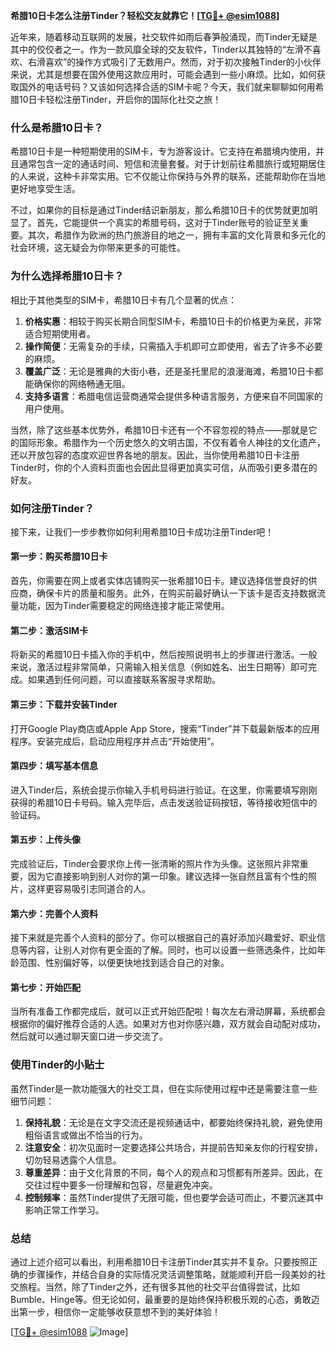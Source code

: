 **希腊10日卡怎么注册Tinder？轻松交友就靠它！[[TG💪+ @esim1088](https://t.me/s/esim1088)]**

近年来，随着移动互联网的发展，社交软件如雨后春笋般涌现，而Tinder无疑是其中的佼佼者之一。作为一款风靡全球的交友软件，Tinder以其独特的“左滑不喜欢、右滑喜欢”的操作方式吸引了无数用户。然而，对于初次接触Tinder的小伙伴来说，尤其是想要在国外使用这款应用时，可能会遇到一些小麻烦。比如，如何获取国外的电话号码？又该如何选择合适的SIM卡呢？今天，我们就来聊聊如何用希腊10日卡轻松注册Tinder，开启你的国际化社交之旅！

### **什么是希腊10日卡？**

希腊10日卡是一种短期使用的SIM卡，专为游客设计。它支持在希腊境内使用，并且通常包含一定的通话时间、短信和流量套餐。对于计划前往希腊旅行或短期居住的人来说，这种卡非常实用。它不仅能让你保持与外界的联系，还能帮助你在当地更好地享受生活。

不过，如果你的目标是通过Tinder结识新朋友，那么希腊10日卡的优势就更加明显了。首先，它能提供一个真实的希腊号码，这对于Tinder账号的验证至关重要。其次，希腊作为欧洲的热门旅游目的地之一，拥有丰富的文化背景和多元化的社会环境，这无疑会为你带来更多的可能性。

### **为什么选择希腊10日卡？**

相比于其他类型的SIM卡，希腊10日卡有几个显著的优点：

1. **价格实惠**：相较于购买长期合同型SIM卡，希腊10日卡的价格更为亲民，非常适合短期使用者。
2. **操作简便**：无需复杂的手续，只需插入手机即可立即使用，省去了许多不必要的麻烦。
3. **覆盖广泛**：无论是雅典的大街小巷，还是圣托里尼的浪漫海滩，希腊10日卡都能确保你的网络畅通无阻。
4. **支持多语言**：希腊电信运营商通常会提供多种语言服务，方便来自不同国家的用户使用。

当然，除了这些基本优势外，希腊10日卡还有一个不容忽视的特点——那就是它的国际形象。希腊作为一个历史悠久的文明古国，不仅有着令人神往的文化遗产，还以开放包容的态度欢迎世界各地的朋友。因此，当你使用希腊10日卡注册Tinder时，你的个人资料页面也会因此显得更加真实可信，从而吸引更多潜在的好友。

### **如何注册Tinder？**

接下来，让我们一步步教你如何利用希腊10日卡成功注册Tinder吧！

#### **第一步：购买希腊10日卡**
首先，你需要在网上或者实体店铺购买一张希腊10日卡。建议选择信誉良好的供应商，确保卡片的质量和服务。此外，在购买前最好确认一下该卡是否支持数据流量功能，因为Tinder需要稳定的网络连接才能正常使用。

#### **第二步：激活SIM卡**
将新买的希腊10日卡插入你的手机中，然后按照说明书上的步骤进行激活。一般来说，激活过程非常简单，只需输入相关信息（例如姓名、出生日期等）即可完成。如果遇到任何问题，可以直接联系客服寻求帮助。

#### **第三步：下载并安装Tinder**
打开Google Play商店或Apple App Store，搜索“Tinder”并下载最新版本的应用程序。安装完成后，启动应用程序并点击“开始使用”。

#### **第四步：填写基本信息**
进入Tinder后，系统会提示你输入手机号码进行验证。在这里，你需要填写刚刚获得的希腊10日卡号码。输入完毕后，点击发送验证码按钮，等待接收短信中的验证码。

#### **第五步：上传头像**
完成验证后，Tinder会要求你上传一张清晰的照片作为头像。这张照片非常重要，因为它直接影响到别人对你的第一印象。建议选择一张自然且富有个性的照片，这样更容易吸引志同道合的人。

#### **第六步：完善个人资料**
接下来就是完善个人资料的部分了。你可以根据自己的喜好添加兴趣爱好、职业信息等内容，让别人对你有更全面的了解。同时，也可以设置一些筛选条件，比如年龄范围、性别偏好等，以便更快地找到适合自己的对象。

#### **第七步：开始匹配**
当所有准备工作都完成后，就可以正式开始匹配啦！每次左右滑动屏幕，系统都会根据你的偏好推荐合适的人选。如果对方也对你感兴趣，双方就会自动配对成功，然后就可以通过聊天窗口进一步交流了。

### **使用Tinder的小贴士**

虽然Tinder是一款功能强大的社交工具，但在实际使用过程中还是需要注意一些细节问题：

1. **保持礼貌**：无论是在文字交流还是视频通话中，都要始终保持礼貌，避免使用粗俗语言或做出不恰当的行为。
2. **注意安全**：初次见面时一定要选择公共场合，并提前告知亲友你的行程安排，切勿轻易透露个人信息。
3. **尊重差异**：由于文化背景的不同，每个人的观点和习惯都有所差异。因此，在交往过程中要多一份理解和包容，尽量避免冲突。
4. **控制频率**：虽然Tinder提供了无限可能，但也要学会适可而止，不要沉迷其中影响正常工作学习。

### **总结**

通过上述介绍可以看出，利用希腊10日卡注册Tinder其实并不复杂。只要按照正确的步骤操作，并结合自身的实际情况灵活调整策略，就能顺利开启一段美妙的社交旅程。当然，除了Tinder之外，还有很多其他的社交平台值得尝试，比如Bumble、Hinge等。但无论如何，最重要的是始终保持积极乐观的心态，勇敢迈出第一步，相信你一定能够收获意想不到的美好体验！

[[TG💪+ @esim1088](https://t.me/s/esim1088) ![Image](https://i.postimg.cc/4NQfJmqS/Snipaste-2025-05-13-00-14-12.png)]